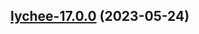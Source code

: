 

## [lychee-17.0.0](https://github.com/succelle/charts/compare/lychee-16.0.26...lychee-17.0.0) (2023-05-24)

